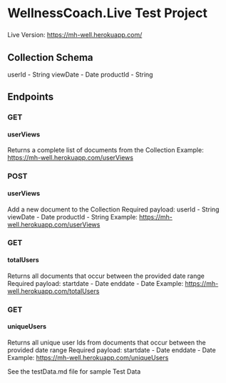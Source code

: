 # WellnessCoach.Live Test Project
###

Live Version: https://mh-well.herokuapp.com/

## Collection Schema
userId - String
viewDate - Date
productId - String

## Endpoints
### GET
#### userViews
Returns a complete list of documents from the Collection
Example: https://mh-well.herokuapp.com/userViews

### POST
#### userViews
Add a new document to the Collection
Required payload:
userId - String
viewDate - Date
productId - String
Example: https://mh-well.herokuapp.com/userViews

### GET
#### totalUsers
Returns all documents that occur between the provided date range
Required payload:
startdate - Date
enddate - Date
Example: https://mh-well.herokuapp.com/totalUsers

### GET
#### uniqueUsers
Returns all unique user Ids from documents that occur between the provided date range
Required payload:
startdate - Date
enddate - Date
Example: https://mh-well.herokuapp.com/uniqueUsers

See the testData.md file for sample Test Data


